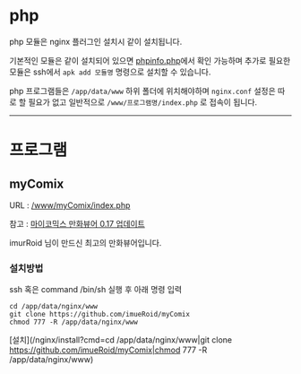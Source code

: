 # php #

php 모듈은 nginx 플러그인 설치시 같이 설치됩니다.

기본적인 모듈은 같이 설치되어 있으면 [phpinfo.php](/www/phpinfo.php)에서 확인 가능하며 추가로 필요한 모듈은 ssh에서 ```apk add 모듈명``` 명령으로 설치할 수 있습니다.

php 프로그램들은 ```/app/data/www``` 하위 폴더에 위치해야하며 ```nginx.conf``` 설정은 따로 할 필요가 없고 일반적으로  ```/www/프로그램명/index.php``` 로 접속이 됩니다. 



-----

# 프로그램

## myComix ##

URL : [/www/myComix/index.php](/www/myComix/index.php)

참고 : [마이코믹스 만화뷰어 0.17 업데이트](https://sjva.me/bbs/board.php?bo_table=tip&wr_id=1916)

imurRoid 님이 만드신 최고의 만화뷰어입니다.


### 설치방법 ###
ssh 혹은 command /bin/sh 실행 후 아래 명령 입력
```
cd /app/data/nginx/www
git clone https://github.com/imueRoid/myComix
chmod 777 -R /app/data/nginx/www
```
[설치](/nginx/install?cmd=cd /app/data/nginx/www|git clone https://github.com/imueRoid/myComix|chmod 777 -R /app/data/nginx/www)



